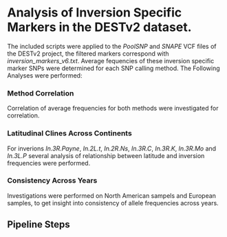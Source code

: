 # Analysis of Inversion Specific Markers in the DESTv2 dataset.

The included scripts were applied to the *PoolSNP* and *SNAPE* VCF files of the DESTv2 project, the filtered markers correspond with *inversion_markers_v6.txt*.
Average fequencies of these inversion specific marker SNPs were determined for each SNP calling method.
The Following Analyses were performed:

### Method Correlation
Correlation of average frequencies for both methods were investigated for correlation. 

### Latitudinal Clines Across Continents 
For inverions *In.3R.Payne*, *In.2L.t*, *In.2R.Ns*, *In.3R.C*, *In.3R.K*, *In.3R.Mo* and  *In.3L.P* several analysis of relationship between latitude and inversion frequencies were performed. 

### Consistency Across Years
Investigations were performed on North American sampels and European samples, to get insight into consistency of allele frequencies across years.  

## Pipeline Steps
